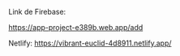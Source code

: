 Link de Firebase:

https://app-project-e389b.web.app/add


Netlify:
https://vibrant-euclid-4d8911.netlify.app/

